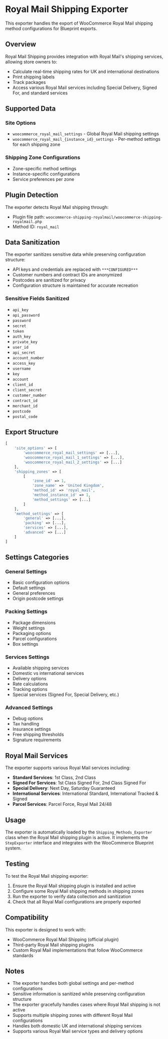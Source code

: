 # Royal Mail Shipping Exporter

This exporter handles the export of WooCommerce Royal Mail shipping method configurations for Blueprint exports.

## Overview

Royal Mail Shipping provides integration with Royal Mail's shipping services, allowing store owners to:
- Calculate real-time shipping rates for UK and international destinations
- Print shipping labels
- Track packages
- Access various Royal Mail services including Special Delivery, Signed For, and standard services

## Supported Data

### Site Options
- `woocommerce_royal_mail_settings` - Global Royal Mail shipping settings
- `woocommerce_royal_mail_{instance_id}_settings` - Per-method settings for each shipping zone

### Shipping Zone Configurations
- Zone-specific method settings
- Instance-specific configurations
- Service preferences per zone

## Plugin Detection

The exporter detects Royal Mail shipping through:
- Plugin file path: `woocommerce-shipping-royalmail/woocommerce-shipping-royalmail.php`
- Method ID: `royal_mail`

## Data Sanitization

The exporter sanitizes sensitive data while preserving configuration structure:
- API keys and credentials are replaced with `***CONFIGURED***`
- Customer numbers and contract IDs are anonymized
- Postcodes are sanitized for privacy
- Configuration structure is maintained for accurate recreation

### Sensitive Fields Sanitized
- `api_key`
- `api_password`
- `password`
- `secret`
- `token`
- `auth_key`
- `private_key`
- `user_id`
- `api_secret`
- `account_number`
- `access_key`
- `username`
- `key`
- `account`
- `client_id`
- `client_secret`
- `customer_number`
- `contract_id`
- `merchant_id`
- `postcode`
- `postal_code`

## Export Structure

```php
[
    'site_options' => [
        'woocommerce_royal_mail_settings' => [...],
        'woocommerce_royal_mail_1_settings' => [...],
        'woocommerce_royal_mail_2_settings' => [...]
    ],
    'shipping_zones' => [
        [
            'zone_id' => 1,
            'zone_name' => 'United Kingdom',
            'method_id' => 'royal_mail',
            'method_instance_id' => 1,
            'method_settings' => [...]
        ]
    ],
    'method_settings' => [
        'general' => [...],
        'packing' => [...],
        'services' => [...],
        'advanced' => [...]
    ]
]
```

## Settings Categories

### General Settings
- Basic configuration options
- Default settings
- General preferences
- Origin postcode settings

### Packing Settings
- Package dimensions
- Weight settings
- Packaging options
- Parcel configurations
- Box settings

### Services Settings
- Available shipping services
- Domestic vs international services
- Delivery options
- Rate calculations
- Tracking options
- Special services (Signed For, Special Delivery, etc.)

### Advanced Settings
- Debug options
- Tax handling
- Insurance settings
- Free shipping thresholds
- Signature requirements

## Royal Mail Services

The exporter supports various Royal Mail services including:
- **Standard Services**: 1st Class, 2nd Class
- **Signed For Services**: 1st Class Signed For, 2nd Class Signed For
- **Special Delivery**: Next Day, Saturday Guaranteed
- **International Services**: International Standard, International Tracked & Signed
- **Parcel Services**: Parcel Force, Royal Mail 24/48

## Usage

The exporter is automatically loaded by the `Shipping_Methods_Exporter` class when the Royal Mail shipping plugin is active. It implements the `StepExporter` interface and integrates with the WooCommerce Blueprint system.

## Testing

To test the Royal Mail shipping exporter:

1. Ensure the Royal Mail shipping plugin is installed and active
2. Configure some Royal Mail shipping methods in shipping zones
3. Run the exporter to verify data collection and sanitization
4. Check that all Royal Mail configurations are properly exported

## Compatibility

This exporter is designed to work with:
- WooCommerce Royal Mail Shipping (official plugin)
- Third-party Royal Mail shipping plugins
- Custom Royal Mail implementations that follow WooCommerce standards

## Notes

- The exporter handles both global settings and per-method configurations
- Sensitive information is sanitized while preserving configuration structure
- The exporter gracefully handles cases where Royal Mail shipping is not active
- Supports multiple shipping zones with different Royal Mail configurations
- Handles both domestic UK and international shipping services
- Supports various Royal Mail service types and delivery options
